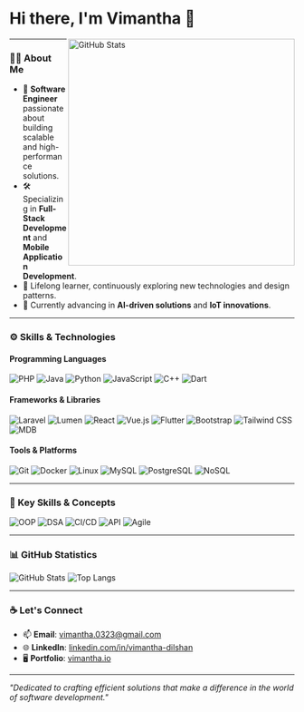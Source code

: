 # Hi there, I'm Vimantha 👋

<img align="right" src="https://github-readme-stats.vercel.app/api?username=Vimantha-Dilshan&show_icons=true&hide=stars&count_private=true&theme=radical" alt="GitHub Stats" width="400" />

---

### 👨‍💻 About Me
- 🌟 **Software Engineer** passionate about building scalable and high-performance solutions.
- 🛠️ Specializing in **Full-Stack Development** and **Mobile Application Development**.
- 📖 Lifelong learner, continuously exploring new technologies and design patterns.
- 🌱 Currently advancing in **AI-driven solutions** and **IoT innovations**.

---

### ⚙️ Skills & Technologies

#### **Programming Languages**
![PHP](https://img.shields.io/badge/-PHP-777BB4?style=flat&logo=php&logoColor=white)
![Java](https://img.shields.io/badge/-Java-007396?style=flat&logo=java&logoColor=white)
![Python](https://img.shields.io/badge/-Python-3776AB?style=flat&logo=python&logoColor=white)
![JavaScript](https://img.shields.io/badge/-JavaScript-F7DF1E?style=flat&logo=javascript&logoColor=black)
![C++](https://img.shields.io/badge/-C++-00599C?style=flat&logo=cplusplus&logoColor=white)
![Dart](https://img.shields.io/badge/-Dart-0175C2?style=flat&logo=dart&logoColor=white)

#### **Frameworks & Libraries**
![Laravel](https://img.shields.io/badge/-Laravel-FF2D20?style=flat&logo=laravel&logoColor=white)
![Lumen](https://img.shields.io/badge/-Lumen-E74430?style=flat&logo=lumen&logoColor=white)
![React](https://img.shields.io/badge/-React-61DAFB?style=flat&logo=react&logoColor=black)
![Vue.js](https://img.shields.io/badge/-Vue.js-4FC08D?style=flat&logo=vue.js&logoColor=white)
![Flutter](https://img.shields.io/badge/-Flutter-02569B?style=flat&logo=flutter&logoColor=white)
![Bootstrap](https://img.shields.io/badge/-Bootstrap-563D7C?style=flat&logo=bootstrap&logoColor=white)
![Tailwind CSS](https://img.shields.io/badge/-Tailwind_CSS-38B2AC?style=flat&logo=tailwind-css&logoColor=white)
![MDB](https://img.shields.io/badge/-Material_Design_Bootstrap-FF6F61?style=flat&logo=bootstrap&logoColor=white)

#### **Tools & Platforms**
![Git](https://img.shields.io/badge/-Git-F05032?style=flat&logo=git&logoColor=white)
![Docker](https://img.shields.io/badge/-Docker-2496ED?style=flat&logo=docker&logoColor=white)
![Linux](https://img.shields.io/badge/-Linux-FCC624?style=flat&logo=linux&logoColor=black)
![MySQL](https://img.shields.io/badge/-MySQL-4479A1?style=flat&logo=mysql&logoColor=white)
![PostgreSQL](https://img.shields.io/badge/-PostgreSQL-336791?style=flat&logo=postgresql&logoColor=white)
![NoSQL](https://img.shields.io/badge/-NoSQL-4A90E2?style=flat&logo=apache&logoColor=white)

---

### 🔧 Key Skills & Concepts

![OOP](https://img.shields.io/badge/-OOP-4A90E2?style=flat&logo=python&logoColor=white)
![DSA](https://img.shields.io/badge/-DSA-FFD700?style=flat&logo=cplusplus&logoColor=white)
![CI/CD](https://img.shields.io/badge/-CI/CD-28A745?style=flat&logo=github-actions&logoColor=white)
![API](https://img.shields.io/badge/-API-6DB33F?style=flat&logo=swagger&logoColor=white)
![Agile](https://img.shields.io/badge/-Agile-000000?style=flat&logo=agile&logoColor=white)

---

### 📊 GitHub Statistics

![GitHub Stats](https://github-readme-stats.vercel.app/api?username=Vimantha-Dilshan&show_icons=true&theme=radical&count_private=true)
![Top Langs](https://github-readme-stats.vercel.app/api/top-langs/?username=Vimantha-Dilshan&layout=donut&theme=radical)

---

### ☕ Let's Connect
- 📫 **Email**: vimantha.0323@gmail.com  
- 🌐 **LinkedIn**: [linkedin.com/in/vimantha-dilshan](https://www.linkedin.com/in/vimantha-dilshan)  
- 🖥️ **Portfolio**: [vimantha.io](https://vimantha-dilshan.github.io/vimantha.github.io/)  

---

*"Dedicated to crafting efficient solutions that make a difference in the world of software development."*
